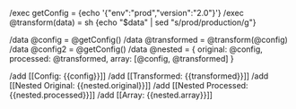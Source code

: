 /exec getConfig = {echo '{"env":"prod","version":"2.0"}'}
/exec @transform(data) = sh {echo "$data" | sed "s/prod/production/g"}

/data @config = @getConfig()
/data @transformed = @transform(@config)
/data @config2 = @getConfig()
/data @nested = {
  original: @config,
  processed: @transformed,
  array: [@config, @transformed]
}

/add [[Config: {{config}}]]
/add [[Transformed: {{transformed}}]]
/add [[Nested Original: {{nested.original}}]]
/add [[Nested Processed: {{nested.processed}}]]
/add [[Array: {{nested.array}}]]